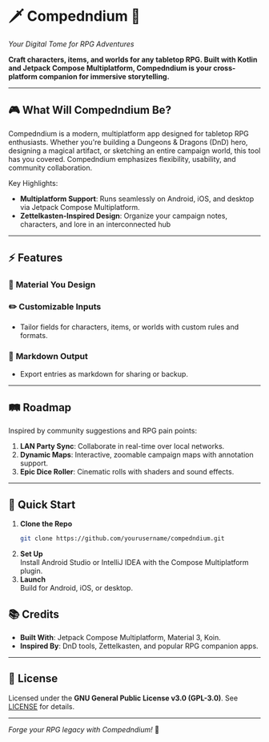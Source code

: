 # 🗡️ **Compedndium** 🎲
*Your Digital Tome for RPG Adventures*


**Craft characters, items, and worlds for any tabletop RPG. Built with Kotlin and Jetpack Compose Multiplatform, Compedndium is your cross-platform companion for immersive storytelling.**

---

## 🎮 **What Will  Compedndium Be?**
Compedndium is a modern, multiplatform app designed for tabletop RPG enthusiasts. Whether you're building a Dungeons & Dragons (DnD) hero, designing a magical artifact, or sketching an entire campaign world, this tool has you covered. Compedndium emphasizes flexibility, usability, and community collaboration.

Key Highlights:
- **Multiplatform Support**: Runs seamlessly on Android, iOS, and desktop via Jetpack Compose Multiplatform.
- **Zettelkasten-Inspired Design**: Organize your campaign notes, characters, and lore in an interconnected hub
---

## ⚡ **Features**
### 🌈 **Material You Design**

### ✏️ **Customizable Inputs**
- Tailor fields for characters, items, or worlds with custom rules and formats.

### 📜 **Markdown Output**
- Export entries as markdown for sharing or backup.
---

## 🛤️ **Roadmap**
Inspired by community suggestions and RPG pain points:
1. **LAN Party Sync**: Collaborate in real-time over local networks.
2. **Dynamic Maps**: Interactive, zoomable campaign maps with annotation support.
3. **Epic Dice Roller**: Cinematic rolls with shaders and sound effects.


---

## 🏁 **Quick Start**
1. **Clone the Repo**
   ```bash
   git clone https://github.com/yourusername/compedndium.git
   ```  
2. **Set Up**  
   Install Android Studio or IntelliJ IDEA with the Compose Multiplatform plugin.
3. **Launch**  
   Build for Android, iOS, or desktop.

## 📚 **Credits**
- **Built With**: Jetpack Compose Multiplatform, Material 3, Koin.
- **Inspired By**: DnD tools, Zettelkasten, and popular RPG companion apps.

---

## 📜 **License**
Licensed under the **GNU General Public License v3.0 (GPL-3.0)**. See [LICENSE](LICENSE) for details.

---

*Forge your RPG legacy with Compedndium!* 🎲
